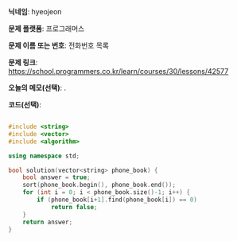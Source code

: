 **닉네임**: hyeojeon

**문제 플랫폼**: 프로그래머스

**문제 이름 또는 번호**: 전화번호 목록

**문제 링크**: https://school.programmers.co.kr/learn/courses/30/lessons/42577

**오늘의 메모(선택)**: .

**코드(선택)**:

```cpp

#include <string>
#include <vector>
#include <algorithm>

using namespace std;

bool solution(vector<string> phone_book) {
    bool answer = true;
    sort(phone_book.begin(), phone_book.end());
    for (int i = 0; i < phone_book.size()-1; i++) {
        if (phone_book[i+1].find(phone_book[i]) == 0)
            return false;
    }
    return answer;
}


```

